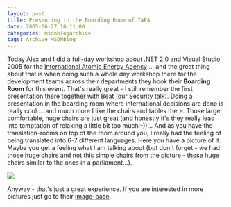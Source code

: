 ```yaml
---
layout: post
title: Presenting in the Boarding Room of IAEA
date: 2005-06-27 16:11:00
categories: msdnblogarchive
tags: Archive MSDNBlog
---
```


Today Alex and I did a full-day workshop about .NET 2.0 and Visual Studio 2005 for the [International Atomic Energy Agency](http://www.iaea.org) ... and the great thing about that is when doing such a whole day workshop there for the development teams across their departments they book their **Boarding Room** for this event. That's really great - I still remember the first presentation there together with [Beat](http://blogs.msdn.com/beatsch) (our Security talk). Doing a presentation in the boarding room where international decisions are done is really cool ... and much more I like the chairs and tables there. Those large, comfortable, huge chairs are just great (and honestly it's they really lead into temptation of relaxing a little bit too much:-))... And as you have the translation-rooms on top of the room around you, I really had the feeling of being translated into 6-7 different languages. Here you have a picture of it. Maybe you get a feeling what I am talking about (but don't forget - we had those huge chairs and not this simple chairs from the picture - those huge chairs similar to the ones in a parliament...).


![](http://f40.iaea.org/worldatom/Press/Multimedia/Imagebase/MediumImages/gc43plennary_hm.jpg)


Anyway - that's just a great experience. If you are interested in more pictures just go to their [image-base](http://f40.iaea.org/worldatom/Press/Multimedia/Imagebase/hq.shtml).



